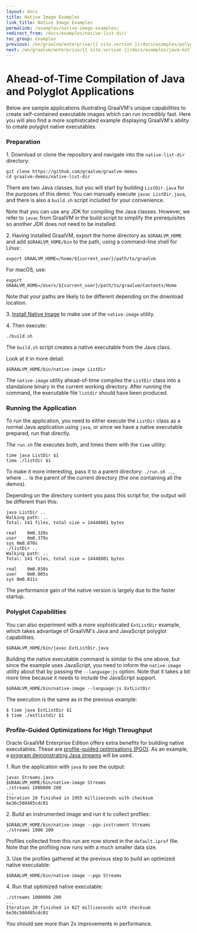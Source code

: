 ```yaml
---
layout: docs
title: Native Image Examples
link_title: Native Image Examples
permalink: /examples/native-image-examples/
redirect_from: /docs/examples/native-list-dir/
toc_group: examples
previous: /en/graalvm/enterprise/{{ site.version }}/docs/examples/polyglot-javascript-java-r/
next: /en/graalvm/enterprise/{{ site.version }}/docs/examples/java-kotlin-aot/
---
```


# Ahead-of-Time Compilation of Java and Polyglot Applications

Below are sample applications illustrating GraalVM's unique
capabilities to create self-contained executable images which can run
incredibly fast. Here you will also find a more sophisticated example displaying
GraalVM's ability to create polyglot native executables.

### Preparation

1&#46; Download or clone the repository and navigate into the `native-list-dir` directory:
```shell
git clone https://github.com/graalvm/graalvm-demos
cd graalvm-demos/native-list-dir
```
There are two Java classes, but you will start by building `ListDir.java` for the
purposes of this demo. You can manually execute `javac ListDir.java`, and there is
also a `build.sh` script included for your convenience.

Note that you can use
any JDK for compiling the Java classes. However, we refer to `javac` from GraalVM
in the build script to simplify the prerequisites so another JDK does not need to be installed.

2&#46; Having installed GraalVM, export the home directory as `$GRAALVM_HOME` and add `$GRAALVM_HOME/bin`
to the path, using a command-line shell for Linux:
```shell
export GRAALVM_HOME=/home/${current_user}/path/to/graalvm
```
For macOS, use:
```shell
export GRAALVM_HOME=/Users/${current_user}/path/to/graalvm/Contents/Home
```
Note that your paths are likely to be different depending on the download location.

3&#46; [Install Native Image](../reference-manual/native-image/README.md/#install-native-image) to make use of the `native-image` utility.

4&#46; Then execute:
```shell
./build.sh
```

The `build.sh` script creates a native executable from the Java class.

Look at it in more detail:
```shell
$GRAALVM_HOME/bin/native-image ListDir
```
The `native-image` utility ahead-of-time compiles the `ListDir` class into a
standalone binary in the current working directory. After running the
command, the executable file `listdir` should have been produced.

### Running the Application

To run the application, you need to either execute the `ListDir` class
as a normal Java application using `java`, or since we have a native executable
prepared, run that directly.

The `run.sh` file executes both, and times them with the `time` utility:
```shell
time java ListDir $1
time ./listdir $1
```

To make it more interesting, pass it to a parent directory: `./run.sh ..`, where `..` is
the parent of the current directory (the one containing all the demos).

Depending on the directory content you pass this script for, the output will be different than this:
```shell
java ListDir ..
Walking path: ..
Total: 141 files, total size = 14448801 bytes

real	0m0.320s
user	0m0.379s
sys	0m0.070s
./listDir ..
Walking path: ..
Total: 141 files, total size = 14448801 bytes

real	0m0.030s
user	0m0.005s
sys	0m0.011s
```
The performance gain of the native version is largely due to the faster startup.

### Polyglot Capabilities

You can also experiment with a more sophisticated `ExtListDir` example,
which takes advantage of GraalVM's Java and JavaScript polyglot capabilities.

```shell
$GRAALVM_HOME/bin/javac ExtListDir.java
```

Building the native executable command is similar to the one above, but since the example uses JavaScript, you need to inform the `native-image` utility about that by passing the `--language:js` option.
Note that it takes a bit more time because it needs to include the JavaScript support.
```shell
$GRAALVM_HOME/bin/native-image --language:js ExtListDir
```

The execution is the same as in the previous example:
```shell
$ time java ExtListDir $1
$ time ./extlistdir $1
```

### Profile-Guided Optimizations for High Throughput

Oracle GraalVM Enterprise Edition offers extra benefits for building native executables. These are [profile-guided optimisations (PGO)](../reference-manual/native-image/PGOEnterprise.md). As an example, a [program demonstrating Java streams](https://github.com/graalvm/graalvm-demos/blob/master/scala-examples/streams/Streams.java) will be used.

1&#46; Run the application with `java` to see the output:
```shell
javac Streams.java
$GRAALVM_HOME/bin/native-image Streams
./streams 1000000 200
...
Iteration 20 finished in 1955 milliseconds with checksum 6e36c560485cdc01
```

2&#46; Build an instrumented image and run it to collect profiles:
```shell
$GRAALVM_HOME/bin/native-image --pgo-instrument Streams
./streams 1000 200
```
Profiles collected from this run are now stored in the `default.iprof` file. Note that the profiling now runs with a much smaller data size.

3&#46; Use the profiles gathered at the previous step to build an optimized native executable:
```shell
$GRAALVM_HOME/bin/native-image --pgo Streams
```

4&#46; Run that optimized native executable:
```shell
./streams 1000000 200
...
Iteration 20 finished in 827 milliseconds with checksum 6e36c560485cdc01
```
You should see more than 2x improvements in performance.
